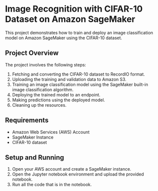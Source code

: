# Image Recognition with CIFAR-10 Dataset on Amazon SageMaker

This project demonstrates how to train and deploy an image classification model on Amazon SageMaker using the CIFAR-10 dataset.

## Project Overview
The project involves the following steps:

1. Fetching and converting the CIFAR-10 dataset to RecordIO format.
2. Uploading the training and validation data to Amazon S3.
3. Training an image classification model using the SageMaker built-in image classification algorithm.
4. Deploying the trained model to an endpoint.
5. Making predictions using the deployed model.
6. Cleaning up the resources.

## Requirements
- Amazon Web Services (AWS) Account
- SageMaker Instance
- CIFAR-10 dataset

## Setup and Running
1. Open your AWS account and create a SageMaker instance.
2. Open the Jupyter notebook environment and upload the provided notebook.
3. Run all the code that is in the notebook.
